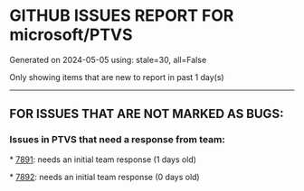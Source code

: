 
# GITHUB ISSUES REPORT FOR microsoft/PTVS


Generated on 2024-05-05 using: stale=30, all=False


Only showing items that are new to report in past 1 day(s)


---

## FOR ISSUES THAT ARE NOT MARKED AS BUGS:


### Issues in PTVS that need a response from team:


\* [7891](https://github.com/microsoft/PTVS/issues/7891 "A bug"): needs an initial team response (1 days old)

\* [7892](https://github.com/microsoft/PTVS/issues/7892 "Unexpected error"): needs an initial team response (0 days old)
